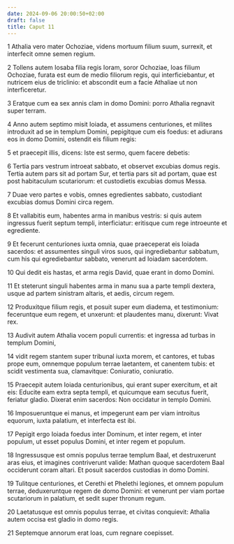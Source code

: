 ```yaml
---
date: 2024-09-06 20:00:50+02:00
draft: false
title: Caput 11
---
```





1 Athalia vero mater Ochoziae, videns mortuum filium suum, surrexit, et interfecit omne semen regium.

2 Tollens autem Iosaba filia regis Ioram, soror Ochoziae, Ioas filium Ochoziae, furata est eum de medio filiorum regis, qui interficiebantur, et nutricem eius de triclinio: et abscondit eum a facie Athaliae ut non interficeretur.

3 Eratque cum ea sex annis clam in domo Domini: porro Athalia regnavit super terram.

4 Anno autem septimo misit Ioiada, et assumens centuriones, et milites introduxit ad se in templum Domini, pepigitque cum eis foedus: et adiurans eos in domo Domini, ostendit eis filium regis:

5 et praecepit illis, dicens: Iste est sermo, quem facere debetis:

6 Tertia pars vestrum introeat sabbato, et observet excubias domus regis. Tertia autem pars sit ad portam Sur, et tertia pars sit ad portam, quae est post habitaculum scutariorum: et custodietis excubias domus Messa.

7 Duae vero partes e vobis, omnes egredientes sabbato, custodiant excubias domus Domini circa regem.

8 Et vallabitis eum, habentes arma in manibus vestris: si quis autem ingressus fuerit septum templi, interficiatur: eritisque cum rege introeunte et egrediente.

9 Et fecerunt centuriones iuxta omnia, quae praeceperat eis Ioiada sacerdos: et assumentes singuli viros suos, qui ingrediebantur sabbatum, cum his qui egrediebantur sabbato, venerunt ad Ioiadam sacerdotem.

10 Qui dedit eis hastas, et arma regis David, quae erant in domo Domini.

11 Et steterunt singuli habentes arma in manu sua a parte templi dextera, usque ad partem sinistram altaris, et aedis, circum regem.

12 Produxitque filium regis, et posuit super eum diadema, et testimonium: feceruntque eum regem, et unxerunt: et plaudentes manu, dixerunt: Vivat rex.

13 Audivit autem Athalia vocem populi currentis: et ingressa ad turbas in templum Domini,

14 vidit regem stantem super tribunal iuxta morem, et cantores, et tubas prope eum, omnemque populum terrae laetantem, et canentem tubis: et scidit vestimenta sua, clamavitque: Coniuratio, coniuratio.

15 Praecepit autem Ioiada centurionibus, qui erant super exercitum, et ait eis: Educite eam extra septa templi, et quicumque eam secutus fuerit, feriatur gladio. Dixerat enim sacerdos: Non occidatur in templo Domini.

16 Imposueruntque ei manus, et impegerunt eam per viam introitus equorum, iuxta palatium, et interfecta est ibi.

17 Pepigit ergo Ioiada foedus inter Dominum, et inter regem, et inter populum, ut esset populus Domini, et inter regem et populum.

18 Ingressusque est omnis populus terrae templum Baal, et destruxerunt aras eius, et imagines contriverunt valide: Mathan quoque sacerdotem Baal occiderunt coram altari. Et posuit sacerdos custodias in domo Domini.

19 Tulitque centuriones, et Cerethi et Phelethi legiones, et omnem populum terrae, deduxeruntque regem de domo Domini: et venerunt per viam portae scutariorum in palatium, et sedit super thronum regum.

20 Laetatusque est omnis populus terrae, et civitas conquievit: Athalia autem occisa est gladio in domo regis.

21 Septemque annorum erat Ioas, cum regnare coepisset.

